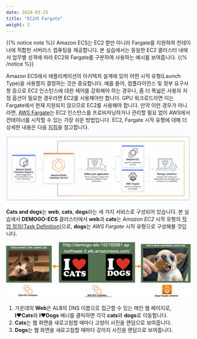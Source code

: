 ```yaml
---
date: 2020-03-25
title: "EC2와 Fargate"
weight: 2
---
```


{{% notice note %}}
Amazon ECS는 EC2 뿐만 아니라 Fargate를 지원하여 컨테이너에 적합한 서버리스 컴퓨팅을 제공합니다. 본 실습에서는 동일한 EC2 클러스터 내에서 업무별 성격에 따라 EC2와 Fargate를 구분하여 사용하는 예시를 보여줍니다.
{{% /notice %}}

Amazon ECS에서 애플리케이션의 아키텍처 설계에 있어 어떤 시작 유형(Launch Type)을 사용할지 결정하는 것은 중요합니다. 예를 들어, 컴플라이언스 및 정부 요구사항 등으로 EC2 인스턴스에 대한 제어를 강화해야 하는 경우나, 좀 더 폭넓은 사용자 지정 옵션이 필요한 경우라면 EC2를 사용해야만 합니다. GPU 워크로드라면 이는 Fargate에서 현재 지원되지 않으므로 EC2를 사용해야 합니다. 만약 이런 경우가 아니라면, [AWS Fargate](https://docs.aws.amazon.com/ko_kr/AmazonECS/latest/developerguide/AWS_Fargate.html)는 EC2 인스턴스를 프로비저닝하거나 관리할 필요 없이 AWS에서 컨테이너를 시작할 수 있는 가장 쉬운 방법입니다. EC2, Fargate 시작 유형에 대해 더 상세한 내용은 다음 [지침](https://docs.aws.amazon.com/ko_kr/AmazonECS/latest/developerguide/application_architecture.html)을 참고합니다.  

![ECS](../../../static/images/intro/ec2fargate.svg)


**Cats and dogs**는 **web**, **cats**, **dogs**라는 세 가지 서비스로 구성되어 있습니다. 
본 실습에서 **DEMOGO-ECS** 클러스터에서 **web**과 **cats**는 *Amazon EC2* 시작 유형의 [작업 정의(Task Definition)](https://docs.aws.amazon.com/ko_kr/AmazonECS/latest/developerguide/task_definitions.html)으로, **dogs**는 *AWS Fargate* 시작 유형으로 구성해볼 것입니다. 

![MixedArchitecture](../../../static/images/intro/mixed_architecture.svg)

1. 가운데의 **Web**은 ALB의 DNS 이름으로 접근할 수 있는 메인 웹 페이지로, **I♥Cats**와 **I♥Dogs** 배너를 클릭하면 각각 **cats**와 **dogs**로 이동합니다.
2. **Cats**는 웹 화면을 새로고침할 때마다 고양이 사진을 랜덤으로 보여줍니다. 
3. **Dogs**는 웹 화면을 새로고침할 때마다 강아지 사진을 랜덤으로 보여줍니다. 





